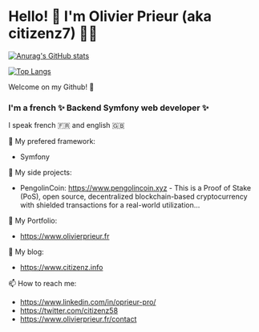 # Hello! :wave: I'm Olivier Prieur (aka citizenz7) :pouting_man:

<!--
**citizenz7/citizenz7** is a ✨ _special_ ✨ repository because its `README.md` (this file) appears on your GitHub profile.

Here are some ideas to get you started:
-->

[![Anurag's GitHub stats](https://github-readme-stats.vercel.app/api?username=citizenz7&count_private=true&show_icons=true)](https://github.com/anuraghazra/github-readme-stats)

[![Top Langs](https://github-readme-stats.vercel.app/api/top-langs/?username=citizenz7)](https://github.com/anuraghazra/github-readme-stats)

Welcome on my Github! :pray:

### I'm a french ✨ Backend Symfony web developer ✨

I speak french :fr: and english :gb:

<!--
🔭 My projects:
- a Wordpress theme (PHP, MySQL, Wordpress)
- a portfolio (PHP, MySQL, Bootstrap, CSS, MVC)
- an online music catalog (PHP, MySQL, Bootstrap, CSS)
- a Dasboard with PHP, MySQL (MVC + POO)
- a Dashboard with Symfony 5
- a personnal blog with Symfony 5
- a mobile application with React Native
- a Dashboard (PHP) for a french administration
- a complete blog platform with Symfony 5, multilingual
- a blog for PengolinCoin cryptocurrency with Symfony 5
- a personal portfolio with Symfony 5
-->

🌱 My prefered framework:
- Symfony

<!--
👯 Other releases:
- Bomberman (Javascript vanilla)
-->

<!--
😄 I’m currently working with:
- Symfony
- Docker
- Sylius
- ...
-->

💬 My side projects:
- PengolinCoin: https://www.pengolincoin.xyz - This is a Proof of Stake (PoS), open source, decentralized blockchain-based cryptocurrency with shielded transactions for a real-world utilization... 

🌱 My Portfolio: 
- https://www.olivierprieur.fr

💬 My blog: 
- https://www.citizenz.info

📫 How to reach me:
- https://www.linkedin.com/in/oprieur-pro/
- https://twitter.com/citizenz58
- https://www.olivierprieur.fr/contact

<!--
- 🌱 I’m currently learning ...
- 👯 I’m looking to collaborate on ...
- 🤔 I’m looking for help with ...
- 💬 Ask me about ...
- 📫 How to reach me: ...
- 😄 Pronouns: ...
- ⚡ Fun fact: ...
-->
